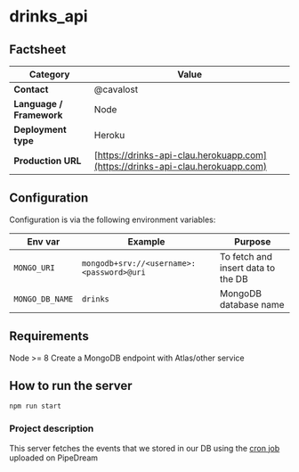 # drinks_api

## Factsheet

| **Category**              | **Value**                                 |
| ------------------------- | ---------------------------------------- |
| **Contact**               | @cavalost
| **Language / Framework**  | Node
| **Deployment type**       | Heroku
| **Production URL**     | [https://drinks-api-clau.herokuapp.com](https://drinks-api-clau.herokuapp.com)|
## Configuration

Configuration is via the following environment variables:

| Env var      | Example      | Purpose                   |
| ------------ | ------------ | ------------------------- |
| `MONGO_URI` | `mongodb+srv://<username>:<password>@uri` | To fetch and insert data to the DB
| `MONGO_DB_NAME` | `drinks` | MongoDB database name


## Requirements
Node >= 8
Create a MongoDB endpoint with Atlas/other service

## How to run the server
```
npm run start
```

### Project description

This server fetches the events that we stored in our DB using the
[cron job](https://github.com/cavalost/drinks_cron) uploaded on PipeDream
